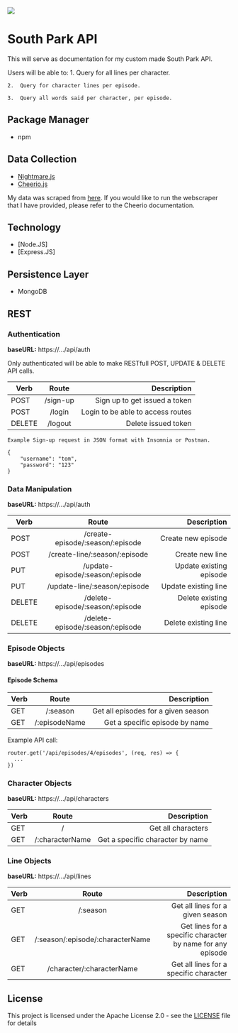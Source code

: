 ![](/images/southpark-banner.png)

# South Park API

This will serve as documentation for my custom made South Park API. 

Users will be able to:
	1.	Query for all lines per character. 

	2.	Query for character lines per episode.

	3.	Query all words said per character, per episode.

## Package Manager

* npm

## Data Collection

* [Nightmare.js](http://www.nightmarejs.org/)
* [Cheerio.js](https://cheerio.js.org/)

My data was scraped from [here](https://southpark.fandom.com/wiki/South_Park_Archives). If you would like to run the webscraper that I have provided, please refer to the Cheerio documentation. 

## Technology

* [Node.JS]
* [Express.JS] 

## Persistence Layer

* MongoDB


## REST

### Authentication

**baseURL:** https://.../api/auth

Only authenticated will be able to make RESTfull POST, UPDATE & DELETE API calls.  

| Verb          | Route                                   | Description                            |
| ------------- |:---------------------------------------:| --------------------------------:      |
| POST          | /sign-up                                | Sign up to get issued a token          |
| POST          | /login                                  | Login to be able to access routes      |
| DELETE        | /logout                                 | Delete issued token                    |


```
Example Sign-up request in JSON format with Insomnia or Postman.

{
	"username": "tom",
	"password": "123"
}

```

### Data Manipulation

**baseURL:** https://.../api/auth

| Verb          | Route                                   | Description                            |
| ------------- |:---------------------------------------:| --------------------------------:      |
| POST          | /create-episode/:season/:episode        | Create new episode                     |
| POST          | /create-line/:season/:episode           | Create new line                        |
| PUT           | /update-episode/:season/:episode        | Update existing episode                |
| PUT           | /update-line/:season/:episode           | Update existing line                   |
| DELETE        | /delete-episode/:season/:episode        | Delete existing episode                |
| DELETE        | /delete-episode/:season/:episode        | Delete existing line                   |


### Episode Objects

**baseURL:** https://.../api/episodes

#### Episode Schema

| Verb           | Route                                  | Description                            |
| -------------  |:--------------------------------------:| --------------------------------:      |
| GET            | /:season                               | Get all episodes for a given season    |
| GET            | /:episodeName                          | Get a specific episode by name         |

Example API call:
```
router.get('/api/episodes/4/episodes', (req, res) => {
  ...
})
```

### Character Objects

**baseURL:** https://.../api/characters

| Verb           | Route                                  | Description                            |
| -------------  |:--------------------------------------:| --------------------------------:      |
| GET            | /                                      | Get all characters                     |
| GET            | /:characterName                        | Get a specific character by name       |

### Line Objects

**baseURL:** https://.../api/lines

| Verb           | Route                                  | Description                            |
| -------------  |:--------------------------------------:| --------------------------------:      |
| GET            | /:season                               | Get all lines for a given season       |
| GET            | /:season/:episode/:characterName       | Get lines for a specific character by name for any episode   |
| GET            | /character/:characterName              | Get all lines for a specific character |

## License
This project is licensed under the Apache License 2.0 - see the <a href="https://github.com/ThomasLee94/southpark-api/blob/master/LICENSE">LICENSE</a> file for details

